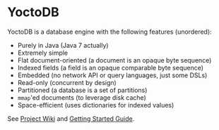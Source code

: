 # YoctoDB

YoctoDB is a database engine with the following features (unordered):

 * Purely in Java (Java 7 actually)
 * Extremely simple
 * Flat document-oriented (a document is an opaque byte sequence)
 * Indexed fields (a field is an opaque comparable byte sequence)
 * Embedded (no network API or query languages, just some DSLs)
 * Read-only (concurrent by design)
 * Partitioned (a database is a set of partitions)
 * `mmap`'ed documents (to leverage disk cache)
 * Space-efficient (uses dictionaries for indexed values)

See [Project Wiki][1] and [Getting Started Guide][2].

[1]: https://bitbucket.org/yandex/yoctodb/wiki/Home
[2]: https://bitbucket.org/yandex/yoctodb/wiki/GettingStarted

